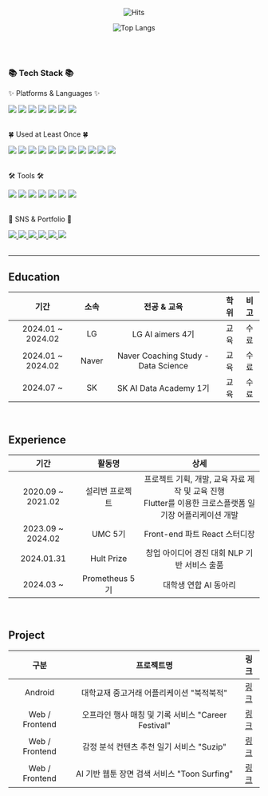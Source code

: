 <div align="center">
  <!--**hypoxisaurea/hypoxisaurea** is a ✨ _special_ ✨ repository because its `README.md` (this file) appears on your GitHub profile.-->
  <!--|2020.03 ~ |한성대학교|컴퓨터공학부|학사|재학|-->

![Hits](https://hits.seeyoufarm.com/api/count/incr/badge.svg?url=https%3A%2F%2Fgithub.com%2Fhypoxisaurea&count_bg=%23B0A3CD&title_bg=%237C7A7A&icon=github.svg&icon_color=%23E7E7E7&title=hits&edge_flat=false)

![Top Langs](https://github-readme-stats.vercel.app/api/top-langs/?username=hypoxisaurea&layout=compact)
</div>
</div>
<br><br>
<div>
  <h3>📚 Tech Stack 📚</h3>
  <p>✨ Platforms & Languages ✨</p>
</div>
<div>
  <img src="https://img.shields.io/badge/Python-orange?style=flat-square&logo=Python&logoColor=white" />
  <img src="https://img.shields.io/badge/React-61DAFB?style=flat-square&logo=React&logoColor=white"/>
  <img src="https://img.shields.io/badge/Java-007396?style=flat-square&logo=Java&logoColor=white"/>
  <img src="https://img.shields.io/badge/SQL-1572B6?style=flat-square&logo=MySQL&logoColor=white" />
  <img src="https://img.shields.io/badge/Tensorflow-FF6F00?style=flat-square&logo=TensorFlow&logoColor=white" />
  <img src="https://img.shields.io/badge/Pandas-150458?style=flat-square&logo=Pandas&logoColor=white" />
  <img src="https://img.shields.io/badge/Selenium-43B02A?style=flat-square&logo=Selenium&logoColor=white" />
</div>
<br>
<div>
  <p>🍀 Used at Least Once 🍀</p>
</div>
<div>
  <img src="https://img.shields.io/badge/HTML5-E34F26?style=flat-square&logo=HTML5&logoColor=white">
  <img src="https://img.shields.io/badge/CSS3-1572B6?style=flat-square&logo=CSS3&logoColor=white">
  <img src="https://img.shields.io/badge/JavaScript-F7DF1E?style=flat-square&logo=JavaScript&logoColor=black">
  <img src="https://img.shields.io/badge/Kotlin-7F52FF?style=flat-square&logo=Kotlin&logoColor=white">
  <img src="https://img.shields.io/badge/Swift-F05138?style=flat-square&logo=Swift&logoColor=white" />
  <img src="https://img.shields.io/badge/Dart-0175C2?style=flat-square&logo=Dart&logoColor=white" />
  <img src="https://img.shields.io/badge/R-276DC3?style=flat-square&logo=R&logoColor=white">
  <img src="https://img.shields.io/badge/Firebase-FFCA28?style=flat-square&logo=Firebase&logoColor=white">
  <img src="https://img.shields.io/badge/Apache%20Tomcat-F8DC75?style=flat-square&logo=Apache%20Tomcat&logoColor=black">
  <img src="https://img.shields.io/badge/Spring-6DB33F?style=flat-square&logo=Spring&logoColor=white">
  <img src="https://img.shields.io/badge/Node.js-339933?style=flat-square&logo=Node.js&logoColor=white">
</div>
<br>
<div>
  <p>🛠 Tools 🛠</p>
</div>
<div>
  <img src="https://img.shields.io/badge/Jupyter-F37626?style=flat-square&logo=Jupyter&logoColor=white" />
  <img src="https://img.shields.io/badge/Conda-44A833?style=flat-square&logo=Anaconda&logoColor=white" />
  <img src="https://img.shields.io/badge/Visual%20Studio%20Code-007ACC?style=flat-square&logo=Visual%20Studio%20Code&logoColor=white" />
  <img src="https://img.shields.io/badge/Android%20Studio-3DDC84?style=flat-square&logo=Android%20Studio&logoColor=white">
  <img src="https://img.shields.io/badge/Google%20Colab-F9AB00?style=flat-square&logo=Google%20Colab&logoColor=white" />
  <img src="https://img.shields.io/badge/PyCharm-000000?style=flat-square&logo=PyCharm&logoColor=white" />
  <img src="https://img.shields.io/badge/GitHub-181717?style=flat-square&logo=GitHub&logoColor=white" />
</div>
<br>
<div>
  <p>🎨 SNS & Portfolio 🎨</p>
</div>
<div>
  <a href="https://successful-clownfish-3bd.notion.site/1e8c25f25af44ba5b067b2fb7513f271?pvs=74">
    <img src="https://img.shields.io/badge/Notion-000000?style=flat-square&logo=Notion&logoColor=white" />
  </a>
  <a href="https://the14voyager.tistory.com/">
    <img src="https://img.shields.io/badge/Tistory-000000?style=flat-square&logo=Tistory&logoColor=white" />
  </a>
  <a href="https://github.com/hypoxisaurea">
    <img src="https://img.shields.io/badge/Github-181717?style=flat-square&logo=GitHub&logoColor=white" />
  </a>
  <a href="mailto:baesy1004@gmail.com">
    <img src="https://img.shields.io/badge/Mail-EA4335?style=flat-square&logo=Gmail&logoColor=white" />
  </a>
  <a href="mailto:flickerlight14@naver.com">
    <img src="https://img.shields.io/badge/Mail-43B02A?style=flat-square&logo=Naver&logoColor=white" />
  </a>
  <a href="https://www.instagram.com/_yeon.xx/">
    <img src="https://img.shields.io/badge/Instagram-E4405F?style=flat-square&logo=Instagram&logoColor=white" />
  </a>
  <br>
</div>
<br>

---

## Education
| 기간 | 소속 | 전공 & 교육 | 학위 | 비고 |
|:---:|:---:|:---:|:---:|:---:|
| 2024.01 ~ 2024.02 | LG | LG AI aimers 4기 | 교육 | 수료 |
| 2024.01 ~ 2024.02 | Naver | Naver Coaching Study - Data Science | 교육 | 수료 |
| 2024.07 ~ | SK | SK AI Data Academy 1기 | 교육 | 수료 |
<br>

## Experience
| 기간 | 활동명 | 상세 |
|:---:|:---:|:---:|
| 2020.09 ~ 2021.02 | 설리번 프로젝트 | 프로젝트 기획, 개발, 교육 자료 제작 및 교육 진행<br>Flutter를 이용한 크로스플랫폼 일기장 어플리케이션 개발 |
| 2023.09 ~ 2024.02 | UMC 5기 | Front-end 파트 React 스터디장 |
| 2024.01.31 | Hult Prize | 창업 아이디어 경진 대회 NLP 기반 서비스 출품 |
| 2024.03 ~ | Prometheus 5기 | 대학생 연합 AI 동아리 |
<br>

## Project
| 구분 | 프로젝트명 | 링크 |
|:---:|:---:|:---:|
| Android | 대학교재 중고거래 어플리케이션 "북적북적" | [링크](https://github.com/hypoxisaurea/book_crowded) |
| Web / Frontend | 오프라인 행사 매칭 및 기록 서비스 "Career Festival" | [링크](https://github.com/hypoxisaurea/Career_Festival_Front) |
| Web / Frontend | 감정 분석 컨텐츠 추천 일기 서비스 "Suzip" | [링크](https://github.com/hypoxisaurea/SUZIP-Frontend.git) |
| Web / Frontend | AI 기반 웹툰 장면 검색 서비스 "Toon Surfing" | [링크](https://github.com/hypoxisaurea/toonsurfing_frontend.git) |
